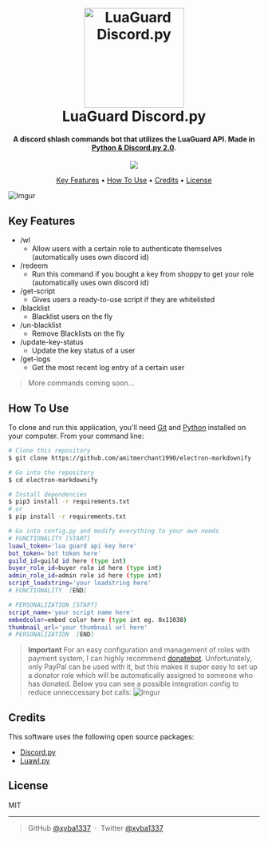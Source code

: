 
<h1 align="center">
  <br>
  <a href="https://luawl.com/"><img src="https://i.imgur.com/Xzg91Pi.png" alt="LuaGuard Discord.py" width="200"></a>
  <br>
  LuaGuard Discord.py
  <br>
</h1>

<h4 align="center">A discord shlash commands bot that utilizes the LuaGuard API. Made in <a href="https://discordpy.readthedocs.io/en/stable/migrating.html" target="_blank">Python & Discord.py 2.0</a>.</h4>

<p align="center">
  <a href="https://www.paypal.me/AmitMerchant">
    <img src="https://img.shields.io/badge/$-donate-ff69b4.svg?maxAge=2592000&amp;style=flat">
  </a>
</p>

<p align="center">
  <a href="#key-features">Key Features</a> •
  <a href="#how-to-use">How To Use</a> •
  <a href="#credits">Credits</a> •
  <a href="#license">License</a>
</p>

![Imgur](https://i.imgur.com/exqAJTI.gif)

## Key Features

* /wl
  - Allow users with a certain role to authenticate themselves (automatically uses own discord id)
* /redeem
  - Run this command if you bought a key from shoppy to get your role (automatically uses own discord id)
* /get-script
  - Gives users a ready-to-use script if they are whitelisted
* /blacklist
  - Blacklist users on the fly
* /un-blacklist
  - Remove Blacklists on the fly
* /update-key-status
  - Update the key status of a user
* /get-logs
  - Get the most recent log entry of a certain user
> More commands coming soon...

## How To Use

To clone and run this application, you'll need [Git](https://git-scm.com) and [Python](https://www.python.org/downloads/) installed on your computer. 
From your command line:

```bash
# Clone this repository
$ git clone https://github.com/amitmerchant1990/electron-markdownify

# Go into the repository
$ cd electron-markdownify

# Install dependencies
$ pip3 install -r requirements.txt
# or
$ pip install -r requirements.txt

# Go into config.py and modify everything to your own needs
# FUNCTIONALITY [START]
luawl_token='lua guard api key here'
bot_token='bot token here'
guild_id=guild id here (type int)
buyer_role_id=buyer role id here (type int)
admin_role_id=admin role id here (type int)
script_loadstring='your loadstring here'
# FUNCTIONALITY  [END]

# PERSONALIZATION [START]
script_name='your script name here'
embedcolor=embed color here (type int eg. 0x11038)
thumbnail_url='your thumbnail url here'
# PERSONALIZATION  [END]
```

> **Important**
> For an easy configuration and management of roles with payment system, I can highly recommend <a target="blank" href="https://donatebot.io/">donatebot</a>. Unfortunately, only PayPal can be used with it, but this makes it super easy to set up a donator role which will be automatically assigned to someone who has donated.
Below you can see a possible integration config to reduce unneccessary bot calls: 
![Imgur](https://i.imgur.com/MDeauDi.gif)
## Credits

This software uses the following open source packages:

- [Discord.py](https://github.com/Rapptz/discord.py)
- [Luawl.py](https://pypi.org/project/luawl.py/)

## License

MIT

---

> GitHub [@xyba1337](https://github.com/xyba1337) &nbsp;&middot;&nbsp;
> Twitter [@xyba1337](https://twitter.com/xyba1337)

